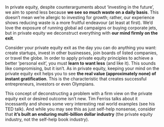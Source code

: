 <p>In private equity, despite counterarguments about &#8216;investing in the future&#8217;, we aim to spend less because <strong>we see so much waste on a daily basis</strong>. This doesn&#8217;t mean we&#8217;re allergic to investing for growth; rather, our experience shows reducing waste is a more fruitful endeavour (at least at first). We&#8217;d love the exposure of running global ad campaigns or buying corporate jets, but in private equity we deconstruct everything with <strong>our mind firmly on the exit</strong>.</p><p>Consider your private equity exit as the day you can do anything you want: create startups, invest in other businesses, join boards of listed companies, or travel the globe. In order to apply private equity principles to achieve a better &#8216;personal exit&#8217;, you must <strong>learn to want less</strong> (and like it). This sounds like compromising, but it isn&#8217;t. As in private equity, keeping your mind on the private equity exit helps you to see <strong>the real value (approximately none) of instant gratification</strong>. This is the characteristic that creates successful entrepreneurs, investors or even Olympians.</p><p>This concept of deconstructing a problem with a firm view on the private equity exit or desired outcome isn&#8217;t new. Tim Ferriss talks about it incessantly and shows some very interesting real world examples (see his TED talk). And while you may see this as just self-help nonsense, consider that <strong>it&#8217;s built an enduring multi-billion dollar industry</strong> (the private equity industry, not the self-help book industry).</p>
